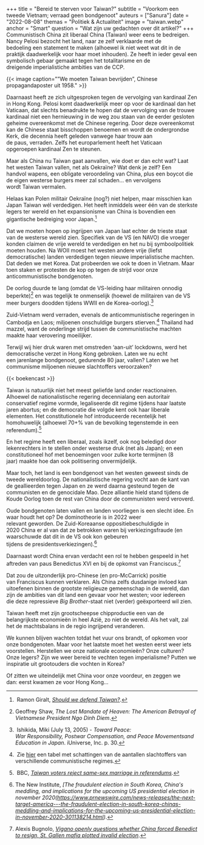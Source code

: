 +++
title = "Bereid te sterven voor Taiwan?"
subtitle = "Voorkom een tweede Vietnam; verraad geen bondgenoot"
auteurs = ["Sanura"]
date = "2022-08-08"
themas = "Politiek & Actualiteit"
image = "taiwan.webp"
anchor = "Smart"
question = "Wat zijn uw gedachten over dit artikel?"
+++
Communistisch China zit liberaal China (Taiwan) weer eens te bedreigen. Nancy Pelosi bezocht het land, naar ze zelf verklaarde met de bedoeling een statement te maken (alhoewel ik niet weet wat dit in de praktijk daadwerkelijk voor haar moet inhouden). Ze heeft in ieder geval een symbolisch gebaar gemaakt tegen het totalitarisme en de dreigende imperialistiche ambities van de CCP. 

{{< image caption="”We moeten Taiwan bevrijden”, Chinese propagandaposter uit 1958." >}}

Daarnaast heeft ze zich uitgesproken tegen de vervolging van kardinaal Zen in Hong Kong. Pelosi komt daadwerkelijk meer op voor de kardinaal dan het Vaticaan, dat slechts benadrukte te hopen dat de vervolging van de trouwe kardinaal niet een hernieuwing in de weg zou staan van de eerder gesloten geheime overeenkomst met de Chinese regering. Door deze overeenkomst kan de Chinese staat bisschoppen benoemen en wordt de ondergrondse Kerk, die decennia heeft geleden vanwege haar trouw aan de paus, verraden. Zelfs het europarlement heeft het Vaticaan opgeroepen kardinaal Zen te steunen.

Maar als China nu Taiwan gaat aanvallen, wie doet er dan echt wat? Laat het westen Taiwan vallen, net als Oekraïne? Wat denk je zelf? Een handvol wapens, een obligate veroordeling van China, plus een boycot die de eigen westerse burgers meer zal schaden… en vervolgens wordt Taiwan vermalen.

Helaas kan Polen militair Oekraïne (nog?) niet helpen, maar misschien kan Japan Taiwan wél verdedigen. Het heeft inmiddels weer één van de sterkste legers ter wereld en het expansionisme van China is bovendien een gigantische bedreiging voor Japan.[^1]

Dat we moeten hopen op ingrijpen van Japan laat echter de trieste staat van de westerse wereld zien. Specifiek van de VS (en NAVO) die vroeger konden claimen de vrije wereld te verdedigen en het nu bij symboolpolitiek moeten houden. Na WOII moest het westen andere vrije (liefst democratische) landen verdedigen tegen nieuwe imperialistische machten. Dat deden we met Korea. Dat probeerden we ook te doen in Vietnam. Maar toen staken er protesten de kop op tegen de strijd voor onze anticommunistische bondgenoten. 

De oorlog duurde te lang (omdat de VS-leiding haar militairen onnodig beperkte)[^2] en was tegelijk te onmenselijk (hoewel de militairen van de VS meer burgers doodden tijdens WWII en de Korea-oorlog).[^3]

Zuid-Vietnam werd verraden, evenals de anticommunistische regeringen in Cambodja en Laos; miljoenen onschuldige burgers stierven.[^4] Thailand had mazzel, want de onderlinge strijd tussen de communistische machten maakte haar verovering moeilijker. 

Terwijl wij hier druk waren met omstreden ‘aan-uit’ lockdowns, werd het democratische verzet in Hong Kong gebroken. Laten we nu echt een jarenlange bondgenoot, gedurende 80 jaar, vallen? Laten we het communisme miljoenen nieuwe slachtoffers veroorzaken?

{{< boekencast >}}

Taiwan is natuurlijk niet het meest geliefde land onder reactionairen. Alhoewel de nationalistische regering decennialang een autoritair conservatief regime vormde, legaliseerde dit regime tijdens haar laatste jaren abortus; en de democratie die volgde kent ook haar liberale elementen. Het constitutionele hof introduceerde recentelijk het homohuwelijk (alhoewel 70+% van de bevolking tegenstemde in een referendum).[^5]

En het regime heeft een liberaal, zoals ikzelf, ook nog beledigd door lekenrechters in te stellen onder westerse druk (net als Japan); en een constitutioneel hof met benoemingen voor zulke korte termijnen (8 jaar) maakte hoe dan ook politisering onvermijdelijk. 

Maar toch, het land is een bondgenoot van het westen geweest sinds de tweede wereldoorlog. De nationalistische regering vocht aan de kant van de geallieerden tegen Japan en ze werd daarna gesteund tegen de communisten en de genocidale Mao. Deze alliantie hield stand tijdens de Koude Oorlog toen de rest van China door de communisten werd veroverd. 

Oude bondgenoten laten vallen en landen voorliegen is een slecht idee. En waar houdt het op? De dominotheorie is in 2022 weer relevant geworden. De Zuid-Koreaanse oppositiebeschuldigde in 2020 China er al van dat ze betrokken waren bij verkiezingsfraude (en waarschuwde dat dit in de VS ook kon gebeuren tijdens de presidentsverkiezingen).[^6]

Daarnaast wordt China ervan verdacht een rol te hebben gespeeld in het aftreden van paus Benedictus XVI en bij de opkomst van Franciscus.[^7]

Dat zou de uitzonderlijk pro-Chinese (en pro-McCarrick) positie van Franciscus kunnen verklaren. Als China zelfs dusdanige invloed kan uitoefenen binnen de grootste religieuze gemeenschap in de wereld, dan zijn de ambities van dit land een gevaar voor het westen; voor iedereen die deze repressieve *Big Brother*-staat niet (verder) geëxporteerd wil zien.

Taiwan heeft met zijn grootscheepse chipproductie een van de belangrijkste economieën in heel Azië, zo niet de wereld. Als het valt, zal het de machtsbalans in de regio ingrijpend veranderen.

We kunnen blijven wachten totdat het vuur ons brandt, of opkomen voor onze bondgenoten. Maar voor het laatste moet het westen eerst weer iets voorstellen. Herstellen we onze nationale economieën? Onze culturen? Onze legers? Zijn we weer bereid te vechten tegen imperialisme? Putten we inspiratie uit grootouders die vochten in Korea?

Of zitten we uiteindelijk met China voor onze voordeur, en zeggen we dan: eerst kwamen ze voor Hong Kong…

[^1]: Ramon Giralt, *[Should we defend Taiwan?](https://freefloatingphilosophy.org/should-we-defend-taiwan/)*.
[^2]: Geoffrey Shaw, *The Lost Mandate of Heaven: The American Betrayal of Vietnamese President Ngo Dinh Diem*.
[^3]: Ishikida, Miki (July 13, 2005) - *Toward Peace: War Responsibility, Postwar Compensation, and Peace Movementsand Education in Japan*. iUniverse, Inc. p. 30.
[^4]: Zie [hier](http://www.hawaii.edu/powerkills/COM.TAB1.GIF) een tabel met schattingen van de aantallen slachtoffers van verschillende communistische regimes.
[^5]: BBC, *[Taiwan voters reject same-sex marriage in referendums](https://www.bbc.com/news/world-asia-46329877)*.
[^6]: The New Institute, *[The fraudulent election in South Korea, China's meddling, and implications for the upcoming US presidential election in november 2020(https://www.prnewswire.com/news-releases/the-next-target-america---the-fraudulent-election-in-south-korea-chinas-meddling-and-implications-for-the-upcoming-us-presidential-election-in-november-2020-301138214.html)*.
[^7]: Alexis Bugnolo, *[Vigano openly questions whether China forced Benedict to resign, St. Gallen mafia plotted invalid election](https://www.fromrome.info/2020/07/26/vigano-openly-questions-whether-china-forced-benedict-to-resign-st-gallen-mafia-plotted-invalid-election/)*.